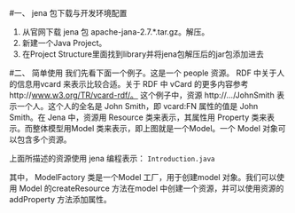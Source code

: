 #一、 jena 包下载与开发环境配置
1. 从官网下载 jena 包 apache-jana-2.7.*.tar.gz。解压。
2. 新建一个Java Project。
3. 在Project Structure里面找到library并将jena包解压后的jar包添加进去

#二、 简单使用
我们先看下面一个例子。这是一个 people 资源。
RDF 中关于人的信息用vcard 来表示比较合适。关于 RDF 中 vCard 的更多内容参考http://www.w3.org/TR/vcard-rdf/。
这个例子中，资源 http://.../JohnSmith 表示一个人。这个人的全名是 John Smith，即 vcard:FN 属性的值是 John Smith。在 Jena 中，资源用 Resource 类来表示，其属性用 Property 类来表示。而整体模型用Model 类来表示，即上图就是一个Model。一个 Model 对象可以包含多个资源。

上面所描述的资源使用 jena 编程表示： `Introduction.java`

其中， ModelFactory 类是一个Model 工厂，用于创建model 对象。我们可以使用 Model 的createResource 方法在model 中创建一个资源，并可以使用资源的 addProperty 方法添加属性。


